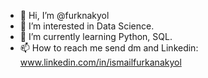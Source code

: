 - 👋 Hi, I’m @furknakyol
- 👀 I’m interested in Data Science. 
- 🌱 I’m currently learning Python, SQL. 
- 📫 How to reach me send dm and Linkedin: www.linkedin.com/in/ismailfurkanakyol

<!---
furknakyol/furknakyol is a ✨ special ✨ repository because its `README.md` (this file) appears on your GitHub profile.
You can click the Preview link to take a look at your changes.
--->
